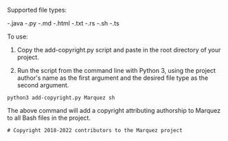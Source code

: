 Supported file types:

-.java
-.py
-.md
-.html
-.txt
-.rs
-.sh
-.ts

To use:

1. Copy the add-copyright.py script and paste in the root directory of your project.

2. Run the script from the command line with Python 3, using the project author's name as the first argument and the desired file type as the second argument.

`python3 add-copyright.py Marquez sh`

The above command will add a copyright attributing authorship to Marquez to all Bash files in the project.

`# Copyright 2018-2022 contributors to the Marquez project`

